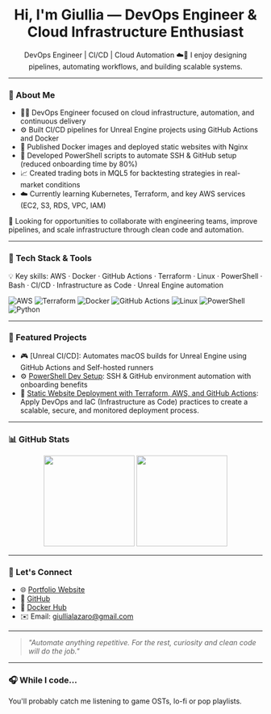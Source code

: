 <h1 align="center"> Hi, I'm Giullia — DevOps Engineer & Cloud Infrastructure Enthusiast</h1>

<p align="center">
  DevOps Engineer | CI/CD | Cloud Automation ☁️🐳  
  I enjoy designing pipelines, automating workflows, and building scalable systems.
</p>

---

### 💼 About Me

- 👩‍💻 DevOps Engineer focused on cloud infrastructure, automation, and continuous delivery
- ⚙️ Built CI/CD pipelines for Unreal Engine projects using GitHub Actions and Docker
- 🐳 Published Docker images and deployed static websites with Nginx
- 🔐 Developed PowerShell scripts to automate SSH & GitHub setup (reduced onboarding time by 80%)
- 📈 Created trading bots in MQL5 for backtesting strategies in real-market conditions
- ☁️ Currently learning Kubernetes, Terraform, and key AWS services (EC2, S3, RDS, VPC, IAM)

🎯 Looking for opportunities to collaborate with engineering teams, improve pipelines, and scale infrastructure through clean code and automation.

---

### 🧰 Tech Stack & Tools

💡 Key skills: AWS · Docker · GitHub Actions · Terraform · Linux · PowerShell · Bash · CI/CD · Infrastructure as Code · Unreal Engine automation

![AWS](https://img.shields.io/badge/AWS-FF9900?style=for-the-badge&logo=amazonaws&logoColor=white)
![Terraform](https://img.shields.io/badge/Terraform-7B42BC?style=for-the-badge&logo=terraform&logoColor=white)
![Docker](https://img.shields.io/badge/Docker-2496ED?style=for-the-badge&logo=docker&logoColor=white)
![GitHub Actions](https://img.shields.io/badge/GitHub_Actions-2088FF?style=for-the-badge&logo=githubactions&logoColor=white)
![Linux](https://img.shields.io/badge/Linux-FCC624?style=for-the-badge&logo=linux&logoColor=black)
![PowerShell](https://img.shields.io/badge/PowerShell-5391FE?style=for-the-badge&logo=powershell&logoColor=white)
![Python](https://img.shields.io/badge/Python-3776AB?style=for-the-badge&logo=python&logoColor=white)

---

### 🚀 Featured Projects

- 🎮 [Unreal CI/CD]: Automates macOS builds for Unreal Engine using GitHub Actions and Self-hosted runners
- ⚙️ [PowerShell Dev Setup](https://github.com/atchiullia/powershell-setup): SSH & GitHub environment automation with onboarding benefits
- 💼 [Static Website Deployment with Terraform, AWS, and GitHub Actions](https://github.com/atchiullia/Portfolio_Giu): Apply DevOps and IaC (Infrastructure as Code) practices to create a scalable, secure, and monitored deployment process.

---

### 📊 GitHub Stats

<div align="center">
  <img height="180em" src="https://github-readme-stats.vercel.app/api?username=atchiullia&show_icons=true&theme=tokyonight&count_private=true" />
  <img height="180em" src="https://github-readme-stats.vercel.app/api/top-langs/?username=atchiullia&layout=compact&theme=tokyonight" />
</div>

---

### 🔗 Let's Connect

- 🌐 [Portfolio Website](https://giullialazaro.com)  
- 💼 [GitHub](https://github.com/atchiullia)  
- 🐳 [Docker Hub](https://hub.docker.com/r/atchiullia/giullialazaro)  
- ✉️ Email: giullialazaro@gmail.com

---

> _"Automate anything repetitive. For the rest, curiosity and clean code will do the job."_ 

---

### 🎧 While I code...

You'll probably catch me listening to game OSTs, lo-fi or pop playlists. 
